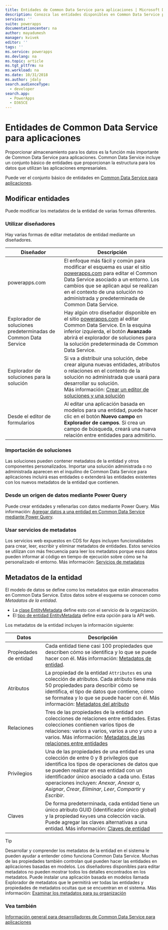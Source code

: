 ```yaml
---
title: Entidades de Common Data Service para aplicaciones | Microsoft Docs
description: Conozca las entidades disponibles en Common Data Service para aplicaciones.
services: ''
suite: powerapps
documentationcenter: na
author: mayadumesh
manager: kvivek
editor: ''
tags: ''
ms.service: powerapps
ms.devlang: na
ms.topic: article
ms.tgt_pltfrm: na
ms.workload: na
ms.date: 10/31/2018
ms.author: jdaly
search.audienceType:
  - developer
search.app:
  - PowerApps
  - D365CE
---
```

<!-- 
Was Mike Carter
This topic was not migrated it was written for PowerApps 

Overlap with content in https://docs.microsoft.com/en-us/dynamics365/customer-engagement/developer/introduction-entities

-->

# <a name="common-data-service-for-apps-entities"></a>Entidades de Common Data Service para aplicaciones

Proporcionar almacenamiento para los datos es la función más importante de Common Data Service para aplicaciones. Common Data Service incluye un conjunto básico de entidades que proporcionan la estructura para los datos que utilizan las aplicaciones empresariales. 

Puede ver el conjunto básico de entidades en [Common Data Service para aplicaciones](reference/about-entity-reference.md).

## <a name="modify-entities"></a>Modificar entidades

Puede modificar los metadatos de la entidad de varias formas diferentes.

### <a name="use-designers"></a>Utilizar diseñadores

Hay varias formas de editar metadatos de entidad mediante un diseñadores.


|Diseñador  |Descripción  |
|---------|---------|
|powerapps.com|El enfoque más fácil y común para modificar el esquema es usar el sitio [powerapps.com](https://web.powerapps.com/) para editar el Common Data Service asociado a un entorno. Los cambios que se aplican aquí se realizan en el contexto de una solución no administrada y predeterminada de Common Data Service. <!-- TODO: Add link to topic that describes this -->|
|Explorador de soluciones predeterminadas de Common Data Service|Hay algún otro diseñador disponible en el sitio [powerapps.com](https://web.powerapps.com/) al editar Common Data Service. En la esquina inferior izquierda, el botón **Avanzado** abrirá el explorador de soluciones para la solución predeterminada de Common Data Service. |
|Explorador de soluciones para la solución |Si va a distribuir una solución, debe crear alguna nuevas entidades, atributos o relaciones en el contexto de la solución no administrada que usará para desarrollar su solución. <br /> Más información: [Crear un editor de soluciones y una solución](introduction-solutions.md#create-a-solution-publisher-and-solution)|
|Desde el editor de formularios|Al editar una aplicación basada en modelos para una entidad, puede hacer clic en el botón **Nuevo campo** en **Explorador de campos**. Si crea un campo de búsqueda, creará una nueva relación entre entidades para admitirlo.|

### <a name="import-a-solution"></a>Importación de soluciones

Las soluciones pueden contener metadatos de la entidad y otros componentes personalizados. Importar una solución administrada o no administrada aparecen en el inquilino de Common Data Service para aplicaciones incluirá esas entidades o extenderá las entidades existentes con los nuevos metadatos de la entidad que contienen.

### <a name="from-a-data-source-using-power-query"></a>Desde un origen de datos mediante Power Query

Puede crear entidades y rellenarlas con datos mediante Power Query. Más información: [Agregar datos a una entidad en Common Data Service mediante Power Query](../../maker/common-data-service/data-platform-cds-newentity-pq.md).

### <a name="use-metadata-services"></a>Usar servicios de metadatos

Los servicios web expuestos en CDS for Apps incluyen funcionalidades para crear, leer, escribir y eliminar metadatos de entidades. Estos servicios se utilizan con más frecuencia para leer los metadatos porque esos datos pueden informar al código en tiempo de ejecución sobre cómo se ha personalizado el entorno. Más información: [Servicios de metadatos](metadata-services.md)

## <a name="entity-metadata"></a>Metadatos de la entidad

El modelo de datos se define como los metadatos que están almacenados en Common Data Service. Estos datos sobre el esquema se conocen como *Metadatos de la entidad*. 

- La [clase EntityMetadata](/dotnet/api/microsoft.xrm.sdk.metadata.entitymetadata) define esto con el servicio de la organización. 
- El [tipo de entidad EntityMetadata](/dynamics365/customer-engagement/web-api/entitymetadata) define esta opción para la API web. 

Los metadatos de la entidad incluyen la información siguiente:


|Datos  |Descripción  |
|---------|---------|
|Propiedades de entidad|Cada entidad tiene casi 100 propiedades que describen cómo se identifica y lo que se puede hacer con él.  Más información: [Metadatos de entidad](entity-metadata.md).|
|Atributos|La propiedad de la entidad `Attributes` es una colección de atributos. Cada atributo tiene más 50 propiedades para describir cómo se identifica, el tipo de datos que contiene, cómo se formatea y lo que se puede hacer con él. Más información: [Metadatos del atributo](entity-attribute-metadata.md)|
|Relaciones|Tres de las propiedades de la entidad son colecciones de relaciones entre entidades. Estas colecciones contienen varios tipos de relaciones: varios a varios, varios a uno y uno a varios. Más información: [Metadatos de las relaciones entre entidades](entity-relationship-metadata.md)|
|Privilegios|Una de las propiedades de una entidad es una colección de entre 0 y 8 privilegios que identifica los tipos de operaciones de datos que se pueden realizar en esa entidad con un identificador único asociado a cada uno. Estas operaciones incluyen: *Anexar*, *Anexar a*, *Asignar*, *Crear*, *Eliminar*, *Leer*, *Compartir* y *Escribir*.|
|Claves|De forma predeterminada, cada entidad tiene un único atributo GUID (identificador único global) y la propiedad `Keys`es una colección vacía. Puede agregar las claves alternativas a una entidad. Más información: [Claves de entidad](entity-metadata.md#entity-keys)|

> [!TIP]
> Desarrollar y comprender los metadatos de la entidad en el sistema le pueden ayudar a entender cómo funciona Common Data Service. Muchas de las propiedades también controlan qué pueden hacer las entidades en aplicaciones basadas en modelos. Los diseñadores disponibles para editar metadatos no pueden mostrar todos los detalles encontrados en los metadatos. Puede instalar una aplicación basada en modelos llamada Explorador de metadatos que le permitirá ver todas las entidades y propiedades de metadatos ocultas que se encuentran en el sistema. Más información: [Examinar los metadatos para su organización](/dynamics365/customer-engagement/developer/browse-your-metadata)

### <a name="see-also"></a>Vea también

[Información general para desarrolladores de Common Data Service para aplicaciones](overview.md)


